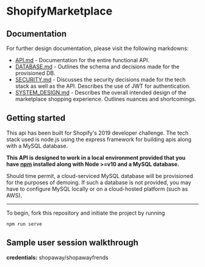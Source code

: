 # ShopifyMarketplace

## Documentation

For further design documentation, please visit the following markdowns:

- [API.md](#) - Documentation for the entire  functional API.
- [DATABASE.md](#) - Outlines the schema and decisions made for the provisioned DB.
- [SECURITY.md](#) - Discusses the security decisions made for the tech stack as well as the API. Describes the use of JWT for authentication.
- [SYSTEM_DESIGN.md](#) - Describes the overall intended design of the marketplace shopping experience. Outlines nuances and shortcomings.

## Getting started

This api has been built for Shopify's 2019 developer challenge. The tech stack used is node.js using the express framework for building apis along with a MySQL database.

**This API is designed to work in a local environment provided that you have [npm](#) installed along with Node >=v10 and a MySQL database.**

Should time permit, a cloud-serviced MySQL database will be provisioned for the purposes of demoing. If such a database is not provided, you may have to configure MySQL locally or on a cloud-hosted platform (such as AWS).

---

To begin, fork this repository and initiate the project by running

```
npm run serve
```

## Sample user session walkthrough

**credentials:** shopaway/shopawayfrends
